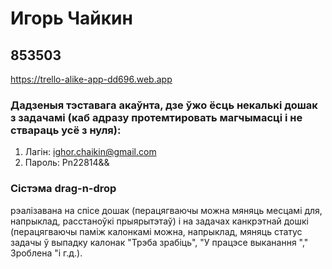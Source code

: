 # Игорь Чайкин
## 853503

https://trello-alike-app-dd696.web.app

### Дадзеныя тэставага акаўнта, дзе ўжо ёсць некалькі дошак з задачамі (каб адразу протемтировать магчымасці і не ствараць усё з нуля):

1. Лагін: ighor.chaikin@gmail.com
2. Пароль: Pn22814&&

### Сістэма drag-n-drop
рэалізавана на спісе дошак (перацягваючы можна мяняць месцамі для, напрыклад, расстаноўкі прыярытэтаў) і на задачах канкрэтнай дошкі (перацягваючы паміж калонкамі можна, напрыклад, мяняць статус задачы ў выпадку калонак "Трэба зрабіць", "У працэсе выканання "," Зроблена "і г.д.).
